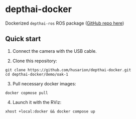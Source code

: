 # depthai-docker

Dockerized `depthai-ros` ROS package ([GitHub repo here](https://github.com/luxonis/depthai-ros))

## Quick start

1. Connect the camera with the USB cable.

2. Clone this repository:
```
git clone https://github.com/husarion/depthai-docker.git
cd depthai-docker/demo/oak-1
```

3. Pull necessary docker images:
```
docker copmose pull
```

4. Launch it with the RViz:
```
xhost +local:docker && docker compose up
```

